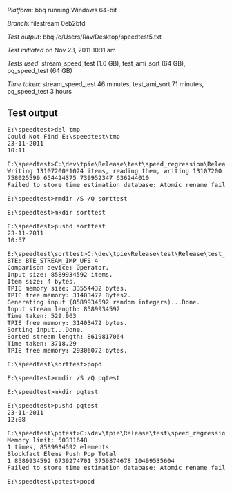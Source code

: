 *Platform*: bbq running Windows 64-bit

*Branch*: filestream 0eb2bfd

*Test output*: bbq:/c/Users/Rav/Desktop/speedtest5.txt

*Test initiated* on Nov 23, 2011 10:11 am

*Tests used*: stream_speed_test (1.6 GB), test_ami_sort (64 GB), pq_speed_test (64 GB)

*Time taken*: stream_speed_test 46 minutes, test_ami_sort 71 minutes, pq_speed_test 3 hours

Test output
-----------

<pre>
E:\speedtest>del tmp 
Could Not Find E:\speedtest\tmp
23-11-2011 
10:11

E:\speedtest>C:\dev\tpie\Release\test\speed_regression\Release\stream_speed_test.exe 1 13107200 
Writing 13107200*1024 items, reading them, writing 13107200 arrays, reading them
758025599 654424375 739952347 636244010
Failed to store time estimation database: Atomic rename failed

E:\speedtest>rmdir /S /Q sorttest 

E:\speedtest>mkdir sorttest 

E:\speedtest>pushd sorttest 
23-11-2011 
10:57

E:\speedtest\sorttest>C:\dev\tpie\Release\test\Release\test_ami_sort.exe -v -t 8589934592 
BTE: BTE_STREAM_IMP_UFS 4
Comparison device: Operator.
Input size: 8589934592 items.
Item size: 4 bytes.
TPIE memory size: 33554432 bytes.
TPIE free memory: 31403472 Bytes2.
Generating input (8589934592 random integers)...Done.
Input stream length: 8589934592
Time taken: 529.963
TPIE free memory: 31403472 bytes.
Sorting input...Done.
Sorted stream length: 8619817064
Time taken: 3718.29
TPIE free memory: 29306072 bytes.

E:\speedtest\sorttest>popd

E:\speedtest>rmdir /S /Q pqtest 

E:\speedtest>mkdir pqtest 

E:\speedtest>pushd pqtest 
23-11-2011 
12:08

E:\speedtest\pqtest>C:\dev\tpie\Release\test\speed_regression\Release\pq_speed_test.exe 1 8589934592 50331648 
Memory limit: 50331648
1 times, 8589934592 elements
Blockfact Elems Push Pop Total
1 8589934592 6739274701 3759874678 10499535604
Failed to store time estimation database: Atomic rename failed

E:\speedtest\pqtest>popd
</pre>
